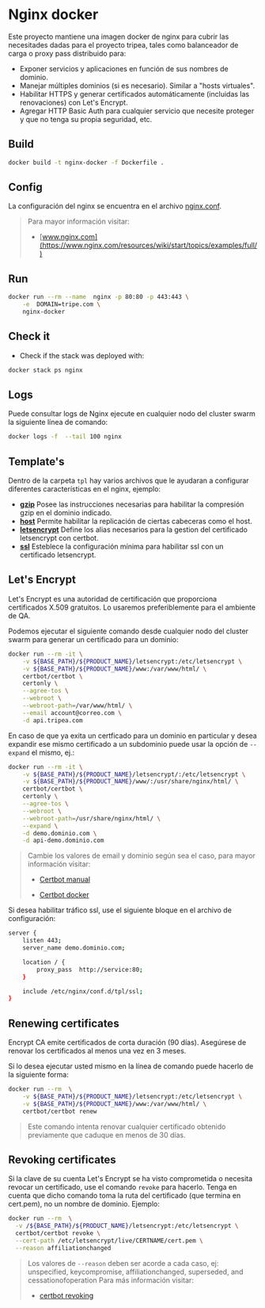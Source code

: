 # Nginx docker

Este proyecto mantiene una imagen docker de  nginx para cubrir las necesitades dadas para el proyecto tripea, tales como  balanceador de carga o proxy pass distribuido para:

* Exponer servicios y aplicaciones en función de sus nombres de dominio.
* Manejar múltiples dominios (si es necesario). Similar a "hosts virtuales".
* Habilitar HTTPS y generar certificados automáticamente (incluidas las renovaciones) con Let's Encrypt.
* Agregar HTTP Basic Auth para cualquier servicio que necesite proteger y que no tenga su propia seguridad, etc.

## Build

```bash
docker build -t nginx-docker -f Dockerfile .
```

## Config

La configuración del nginx se encuentra en el archivo [nginx.conf](nginx.conf).

> Para mayor información visitar:
>
> * [www.nginx.com](https://www.nginx.com/resources/wiki/start/topics/examples/full/)


## Run

```bash
docker run --rm --name  nginx -p 80:80 -p 443:443 \
    -e  DOMAIN=tripe.com \
    nginx-docker
```

## Check it

* Check if the stack was deployed with:

```bash
docker stack ps nginx
```

## Logs

Puede consultar logs de Nginx ejecute en cualquier nodo del cluster swarm la siguiente línea de comando:

```bash
docker logs -f  --tail 100 nginx
```

## Template's

Dentro de la carpeta `tpl` hay varios archivos que le ayudaran a configurar diferentes características en el nginx, ejemplo:

* **[gzip](swarm-server/config.d/tpl/gzip)** Posee las instrucciones necesarias para habilitar la compresión gzip en el dominio indicado.
* **[host](swarm-server/config.d/tpl/host)** Permite habilitar la replicación de ciertas cabeceras como el host.
* **[letsencrypt](swarm-server/config.d/tpl/letsencrypt)** Define los alias necesarios para la gestion del certificado letsencrypt con certbot.
* **[ssl](swarm-server/config.d/tpl/ssl)** Esteblece la configuración mínima para habilitar ssl con un certificado letsencrypt.

## Let's Encrypt

Let's Encrypt es una autoridad de certificación que proporciona certificados X.509 gratuitos. Lo usaremos preferiblemente para el ambiente de QA.

Podemos ejecutar el siguiente comando desde cualquier nodo del cluster swarm para generar un certificado para un dominio:

```bash
docker run --rm -it \
    -v ${BASE_PATH}/${PRODUCT_NAME}/letsencrypt:/etc/letsencrypt \
    -v ${BASE_PATH}/${PRODUCT_NAME}/www:/var/www/html/ \
    certbot/certbot \
    certonly \
    --agree-tos \
    --webroot \
    --webroot-path=/var/www/html/ \
    --email account@correo.com \
    -d api.tripea.com
```

En caso de que ya exita un certficado para un dominio en particular y desea expandir ese mismo certificado a un subdominio puede usar la opción de `--expand` el mismo, ej.:

```bash
docker run --rm -it \
    -v ${BASE_PATH}/${PRODUCT_NAME}/letsencrypt/:/etc/letsencrypt \
    -v ${BASE_PATH}/${PRODUCT_NAME}/www/:/usr/share/nginx/html/ \
    certbot/certbot \
    certonly \
    --agree-tos \
    --webroot \
    --webroot-path=/usr/share/nginx/html/ \
    --expand \
    -d demo.dominio.com \
    -d api-demo.dominio.com
```

> Cambie los valores de email y dominio según sea el caso, para mayor información visitar:
>
> * [Certbot manual](https://certbot.eff.org/docs/using.html)
>
> * [Certbot docker](https://hub.docker.com/r/certbot/certbot/)
>

Si desea habilitar tráfico ssl, use el siguiente bloque en el archivo de configuración:

```bash
server {
    listen 443;
    server_name demo.dominio.com;

    location / {
        proxy_pass  http://service:80;
    }

    include /etc/nginx/conf.d/tpl/ssl;
}
```


## Renewing certificates

Encrypt CA emite certificados de corta duración (90 días). Asegúrese de renovar los certificados al menos una vez en 3 meses.

Si lo desea ejecutar usted mismo en la línea de comando puede hacerlo de la siguiente forma:

```bash
docker run --rm  \
    -v ${BASE_PATH}/${PRODUCT_NAME}/letsencrypt:/etc/letsencrypt \
    -v ${BASE_PATH}/${PRODUCT_NAME}/www:/var/www/html/ \
    certbot/certbot renew
```

> Este comando intenta renovar cualquier certificado obtenido previamente que caduque en menos de 30 días.

## Revoking certificates

Si la clave de su cuenta Let's Encrypt se ha visto comprometida o necesita revocar un certificado, use el comando `revoke` para hacerlo. Tenga en cuenta que dicho comando toma la ruta del certificado (que termina en cert.pem), no un nombre de dominio. Ejemplo:

```bash
docker run --rm  \
  -v /${BASE_PATH}/${PRODUCT_NAME}/letsencrypt:/etc/letsencrypt \
  certbot/certbot revoke \
  --cert-path /etc/letsencrypt/live/CERTNAME/cert.pem \
  --reason affiliationchanged
```

> Los valores de `--reason` deben ser acorde a cada caso, ej: unspecified, keycompromise, affiliationchanged, superseded, and cessationofoperation
> Para más información visitar:
>
> * [certbot revoking](https://certbot.eff.org/docs/using.html#revoking-certificates)
>
